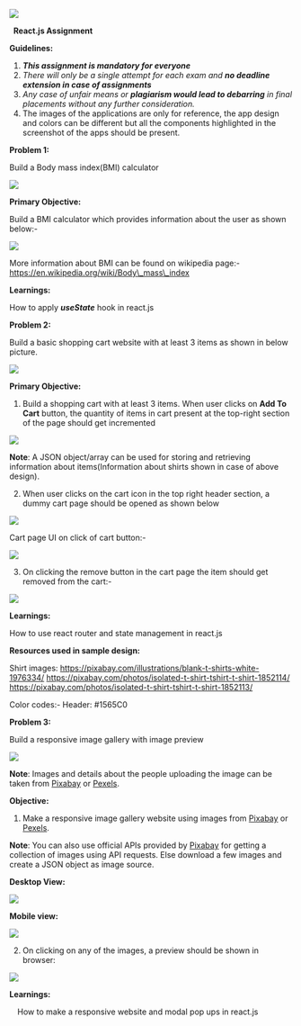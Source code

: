 ![](Aspose.Words.4a0d26f9-bde8-453e-9a05-b08de6244203.001.png)

` `**React.js Assignment**

**Guidelines:**

1. ***This assignment is mandatory for everyone***
1. *There will only be a single attempt for each exam and **no deadline extension in case of assignments***
1. *Any case of unfair means or **plagiarism would lead to debarring** in final placements without any further consideration.*  
1. The images of the applications are only for reference, the app design and colors can be different but all the components highlighted in the screenshot of the apps should be present.  

**Problem 1:** 

Build a Body mass index(BMI) calculator 

![](Aspose.Words.4a0d26f9-bde8-453e-9a05-b08de6244203.002.jpeg)

**Primary Objective:** 

Build a BMI calculator which provides information about the user as shown below:- 

![](Aspose.Words.4a0d26f9-bde8-453e-9a05-b08de6244203.003.jpeg)

More information about BMI can be found on wikipedia page:- https://en.wikipedia.org/wiki/Body\_mass\_index

**Learnings:** 

How to apply ***useState*** hook in react.js 

**Problem 2:** 

Build a basic shopping cart website with at least 3 items as shown in below picture.  

![](Aspose.Words.4a0d26f9-bde8-453e-9a05-b08de6244203.004.jpeg)

**Primary Objective:** 

1. Build a shopping cart with at least 3 items. When user clicks on **Add To Cart** button, the quantity of items in cart present at the top-right section of the page should get incremented 

![](Aspose.Words.4a0d26f9-bde8-453e-9a05-b08de6244203.005.jpeg)

**Note**: A JSON object/array can be used for storing and retrieving information about items(Information about shirts shown in case of above design). 

2. When user clicks on the cart icon in the top right header section, a dummy cart page should be opened as shown below 

![](Aspose.Words.4a0d26f9-bde8-453e-9a05-b08de6244203.006.jpeg)

Cart page UI on click of cart button:- 

![](Aspose.Words.4a0d26f9-bde8-453e-9a05-b08de6244203.007.jpeg)

3. On clicking the remove button in the cart page the item should get removed from the cart:- 

![](Aspose.Words.4a0d26f9-bde8-453e-9a05-b08de6244203.008.jpeg)

**Learnings:** 

How to use react router and state management in react.js

**Resources used in sample design:** 

Shirt images: <https://pixabay.com/illustrations/blank-t-shirts-white-1976334/> <https://pixabay.com/photos/isolated-t-shirt-tshirt-t-shirt-1852114/> <https://pixabay.com/photos/isolated-t-shirt-tshirt-t-shirt-1852113/> 

Color codes:- Header: #1565C0  

**Problem 3:** 

Build a responsive image gallery with image preview 

![](Aspose.Words.4a0d26f9-bde8-453e-9a05-b08de6244203.009.jpeg)

**Note**: Images and details about the people uploading the image can be taken from [Pixabay](https://pixabay.com/) or [Pexels](https://www.pexels.com/). 

**Objective:** 

1. Make a responsive image gallery website using images from [Pixabay](https://pixabay.com/) or [Pexels](https://www.pexels.com/). 

**Note**: You can also use official APIs provided by [Pixabay](https://pixabay.com/api/docs/) for getting a collection of images using API requests. Else download a few images and create a JSON object as image source. 

**Desktop View:** 

![](Aspose.Words.4a0d26f9-bde8-453e-9a05-b08de6244203.010.jpeg)

**Mobile view:** 

![](Aspose.Words.4a0d26f9-bde8-453e-9a05-b08de6244203.011.jpeg)

2. On clicking on any of the images, a preview should be shown in browser: 

![](Aspose.Words.4a0d26f9-bde8-453e-9a05-b08de6244203.012.jpeg)

**Learnings:** 

`  `How to make a responsive website and modal pop ups in react.js 
